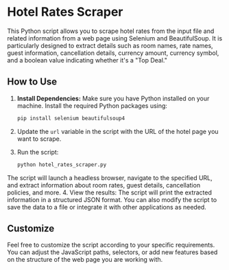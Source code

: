 # Hotel Rates Scraper

This Python script allows you to scrape hotel rates from the input file and related information from a web page using Selenium and BeautifulSoup. It is particularly designed to extract details such as room names, rate names, guest information, cancellation details, currency amount, currency symbol, and a boolean value indicating whether it's a "Top Deal."

## How to Use

1. **Install Dependencies:**
   Make sure you have Python installed on your machine. Install the required Python packages using:

   ```bash
   pip install selenium beautifulsoup4
2. Update the `url` variable in the script with the URL of the hotel page you want to scrape.
3. Run the script:
   ```bash
   python hotel_rates_scraper.py
  The script will launch a headless browser, navigate to the specified URL, and extract information about room rates, guest details, cancellation policies, and more.
4. View the results:
The script will print the extracted information in a structured JSON format. You can also modify the script to save the data to a file or integrate it with other applications as needed.

## Customize
Feel free to customize the script according to your specific requirements. You can adjust the JavaScript paths, selectors, or add new features based on the structure of the web page you are working with.


